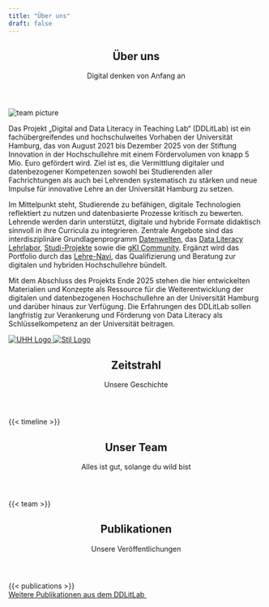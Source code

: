 ```yaml
---
title: "Über uns"
draft: false
---
```


<section>
  <header class="section-header">
    <h1 class="section-title">Über uns</h1>
    <p class="section-subtitle">Digital denken von Anfang an</p>
  </header>
  <div class="image-full-page">
      <img src="/images/team/_gruppenbild_cropped.jpg" alt="team picture">
    </div>
    <!-- <div class="wide-image">
      <img src="/images/team/_gruppenbild.jpg" alt="team picture">
    </div> -->
    <article class="about-text-wide">
      <p>Das Projekt „Digital and Data Literacy in Teaching Lab“ (DDLitLab) ist ein fachübergreifendes und hochschulweites Vorhaben der Universität Hamburg, das von August 2021 bis Dezember 2025 von der Stiftung Innovation in der Hochschullehre mit einem Fördervolumen von knapp 5 Mio. Euro gefördert wird. Ziel ist es, die Vermittlung digitaler und datenbezogener Kompetenzen sowohl bei Studierenden aller Fachrichtungen als auch bei Lehrenden systematisch zu stärken und neue Impulse für innovative Lehre an der Universität Hamburg zu setzen.</p>
      <p>Im Mittelpunkt steht, Studierende zu befähigen, digitale Technologien reflektiert zu nutzen und datenbasierte Prozesse kritisch zu bewerten. Lehrende werden darin unterstützt, digitale und hybride Formate didaktisch sinnvoll in ihre Curricula zu integrieren. Zentrale Angebote sind das interdisziplinäre Grundlagenprogramm <a class="hover-fx-text-intern" href="/datenwelten">Datenwelten</a>, das <a href="/lehrlabore">Data Literacy Lehrlabor</a>, <a href="/studiprojekte">Studi-Projekte</a> sowie die <a href="/gkicommunity">gKI Community</a>. Ergänzt wird das Portfolio durch das <a href="https://www.uni-hamburg.de/lehre-navi/lehrende.html">Lehre-Navi</a>, das Qualifizierung und Beratung zur digitalen und hybriden Hochschullehre bündelt.</p>
      <p>Mit dem Abschluss des Projekts Ende 2025 stehen die hier entwickelten Materialien und Konzepte als Ressource für die Weiterentwicklung der digitalen und datenbezogenen Hochschullehre an der Universität Hamburg und darüber hinaus zur Verfügung. Die Erfahrungen des DDLitLab sollen langfristig zur Verankerung und Förderung von Data Literacy als Schlüsselkompetenz an der Universität beitragen.</p>
    </article>
    <div class="logo-grid logo-grid-ddlitlab">
        <a href="https://www.uni-hamburg.de/">
          <img src="/svg/uhh.svg" alt="UHH Logo">
        </a>
        <a href="https://stiftung-hochschullehre.de/">
          <img src="/svg/stil_2.svg" alt="Stil Logo">
        </a>
      </div>
  </section>

<section>
    <header class="section-header">
      <h1 class="section-title">Zeitstrahl</h1>
      <p class="section-subtitle">Unsere Geschichte</p>
    </header>
    {{< timeline >}}
</section>

<section id="team">
  <header class="section-header">
    <h1 class="section-title">Unser Team</h1>
    <p class="section-subtitle">Alles ist gut, solange du wild bist</p>
  </header>
  <div class="team-grid">
      {{< team >}}
    </div>
  </section>


<section id="publications">
  <header class="section-header">
    <h1 class="section-title">Publikationen</h1>
    <p class="section-subtitle">Unsere Veröffentlichungen</p>
  </header>
  <div class="publication-grid dw-background">
    {{< publications >}}
    </div>

  <div class="publications-more">      
      <a class="hover-fx publications-more" href="https://www.fis.uni-hamburg.de/publikationen.html?q=DDLitLab&order=publicationYear&orderBy=descending&treffer=10&publishedAfterDate=&publishedBeforeDate=" target="_blank">
        Weitere Publikationen aus dem DDLitLab
      <i class='codicon codicon-arrow-right' style='font-size: 1.6rem; transform: rotate(-45deg); display: inline-block; font-weight: 1000'></i>    
      </a>
  </div>

  </div>
</section>


